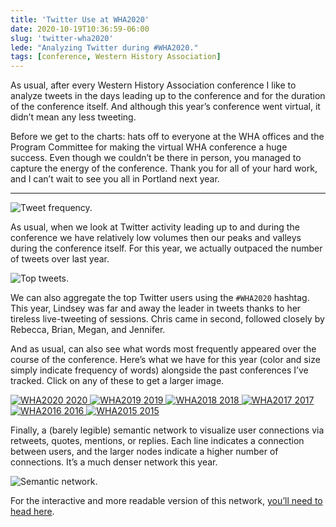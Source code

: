 ```yaml
---
title: 'Twitter Use at WHA2020'
date: 2020-10-19T10:36:59-06:00
slug: 'twitter-wha2020'
lede: "Analyzing Twitter during #WHA2020."
tags: [conference, Western History Association]
---
```


As usual, after every Western History Association conference I like to analyze tweets in the days leading up to the conference and for the duration of the conference itself. And although this year’s conference went virtual, it didn’t mean any less tweeting.

Before we get to the charts: hats off to everyone at the WHA offices and the Program Committee for making the virtual WHA conference a huge success. Even though we couldn’t be there in person, you managed to capture the energy of the conference. Thank you for all of your hard work, and I can’t wait to see you all in Portland next year.

-----

![Tweet frequency.](/assets/images/wha20-freq.png)

As usual, when we look at Twitter activity leading up to and during the conference we have relatively low volumes then our peaks and valleys during the conference itself. For this year, we actually outpaced the number of tweets over last year.

![Top tweets.](/assets/images/wha20-users.png)

We can also aggregate the top Twitter users using the `#WHA2020` hashtag. This year, Lindsey was far and away the leader in tweets thanks to her tireless live-tweeting of sessions. Chris came in second, followed closely by Rebecca, Brian, Megan, and Jennifer.

And as usual, can also see what words most frequently appeared over the course of the conference. Here’s what we have for this year (color and size simply indicate frequency of words) alongside the past conferences I’ve tracked. Click on any of these to get a larger image.

<div class="project-box">
  <a class="project" href="/assets/images/wha20-wc.png">
    <img src="/assets/images/wha20-wc.png" alt="WHA2020" />
     <span class="small">2020</span>
  </a>

  <a class="project" href="/assets/images/wha19-wc.png">
    <img src="/assets/images/wha19-wc.png" alt="WHA2019" />
     <span class="small">2019</span>
  </a>

  <a class="project" href="/assets/images/wha18-wc.png">
    <img src="/assets/images/wha18-wc.png" alt="WHA2018" />
     <span class="small">2018</span>
  </a>

  <a class="project" href="/assets/images/wha17-wc.png">
    <img src="/assets/images/wha17-wc.png" alt="WHA2017" />
     <span class="small">2017</span>
  </a>

  <a class="project" href="/assets/images/wha16-wc.png">
    <img src="/assets/images/wha16-wc.png" alt="WHA2016" />
     <span class="small">2016</span>
  </a>

  <a class="project" href="/assets/images/wha15-wc.png">
    <img src="/assets/images/wha15-wc.png" alt="WHA2015" />
     <span class="small">2015</span>
  </a>
</div>

Finally, a (barely legible) semantic network to visualize user connections via retweets, quotes, mentions, or replies. Each line indicates a connection between users, and the larger nodes indicate a higher number of connections. It’s a much denser network this year.

![Semantic network.](/assets/images/wha20-semantic.png)

For the interactive and more readable version of this network, [you’ll need to head here](http://jasonheppler.org/projects/wha20-network/).
